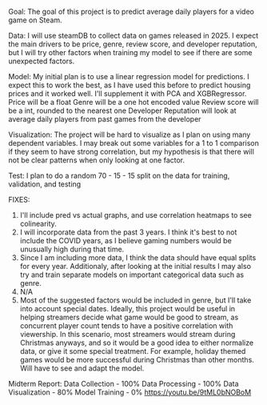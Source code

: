 Goal:
The goal of this project is to predict average daily players for a video game on Steam.

Data:
I will use steamDB to collect data on games released in 2025. I expect the main drivers to be price, genre, review score, and developer reputation, but I will try other factors when training my model to see if there are some unexpected factors.

Model:
My initial plan is to use a linear regression model for predictions. I expect this to work the best, as I have used this before to predict housing prices and it worked well. I'll supplement it with PCA and XGBRegressor.
Price will be a float
Genre will be a one hot encoded value
Review score will be a int, rounded to the nearest one
Developer Reputation will look at average daily players from past games from the developer

Visualization:
The project will be hard to visualize as I plan on using many dependent variables. I may break out some variables for a 1 to 1 comparison if they seem to have strong correlation, but my hypothesis is that there will not be clear patterns when only looking at one factor.

Test:
I plan to do a random 70 - 15 - 15 split on the data for training, validation, and testing

FIXES:
1. I'll include pred vs actual graphs, and use correlation heatmaps to see colinearity.
2. I will incorporate data from the past 3 years. I think it's best to not include the COVID years, as I believe gaming numbers would be unusually high during that time.
3. Since I am including more data, I think the data should have equal splits for every year. Additionaly, after looking at the initial results I may also try and train separate models on important categorical data such as genre.
4. N/A
5. Most of the suggested factors would be included in genre, but I'll take into account special dates. Ideally, this project would be useful in helping streamers decide what game would be good to stream, as concurrent player count tends to have a positive correlation with viewership. In this scenario, most streamers would stream during Christmas anyways, and so it would be a good idea to either normalize data, or give it some special treatment. For example, holiday themed games would be more successful during Christmas than other months. Will have to see and adapt the model.

Midterm Report:
Data Collection - 100%
Data Processing - 100%
Data Visualization - 80%
Model Training - 0%
https://youtu.be/9tML0bNOBoM
